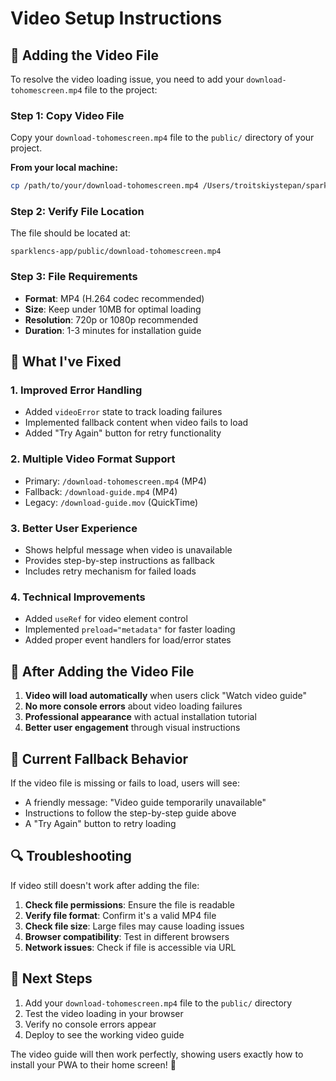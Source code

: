 # Video Setup Instructions

## 🎥 **Adding the Video File**

To resolve the video loading issue, you need to add your `download-tohomescreen.mp4` file to the project:

### **Step 1: Copy Video File**
Copy your `download-tohomescreen.mp4` file to the `public/` directory of your project.

**From your local machine:**
```bash
cp /path/to/your/download-tohomescreen.mp4 /Users/troitskiystepan/sparklencs-app/public/
```

### **Step 2: Verify File Location**
The file should be located at:
```
sparklencs-app/public/download-tohomescreen.mp4
```

### **Step 3: File Requirements**
- **Format**: MP4 (H.264 codec recommended)
- **Size**: Keep under 10MB for optimal loading
- **Resolution**: 720p or 1080p recommended
- **Duration**: 1-3 minutes for installation guide

## 🔧 **What I've Fixed**

### **1. Improved Error Handling**
- Added `videoError` state to track loading failures
- Implemented fallback content when video fails to load
- Added "Try Again" button for retry functionality

### **2. Multiple Video Format Support**
- Primary: `/download-tohomescreen.mp4` (MP4)
- Fallback: `/download-guide.mp4` (MP4)
- Legacy: `/download-guide.mov` (QuickTime)

### **3. Better User Experience**
- Shows helpful message when video is unavailable
- Provides step-by-step instructions as fallback
- Includes retry mechanism for failed loads

### **4. Technical Improvements**
- Added `useRef` for video element control
- Implemented `preload="metadata"` for faster loading
- Added proper event handlers for load/error states

## 🚀 **After Adding the Video File**

1. **Video will load automatically** when users click "Watch video guide"
2. **No more console errors** about video loading failures
3. **Professional appearance** with actual installation tutorial
4. **Better user engagement** through visual instructions

## 📱 **Current Fallback Behavior**

If the video file is missing or fails to load, users will see:
- A friendly message: "Video guide temporarily unavailable"
- Instructions to follow the step-by-step guide above
- A "Try Again" button to retry loading

## 🔍 **Troubleshooting**

If video still doesn't work after adding the file:

1. **Check file permissions**: Ensure the file is readable
2. **Verify file format**: Confirm it's a valid MP4 file
3. **Check file size**: Large files may cause loading issues
4. **Browser compatibility**: Test in different browsers
5. **Network issues**: Check if file is accessible via URL

## 📝 **Next Steps**

1. Add your `download-tohomescreen.mp4` file to the `public/` directory
2. Test the video loading in your browser
3. Verify no console errors appear
4. Deploy to see the working video guide

The video guide will then work perfectly, showing users exactly how to install your PWA to their home screen! 🎉 